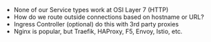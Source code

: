 - None of our Service types work at OSI Layer 7 (HTTP)
- How do we route outside connections based on hostname or URL?
- Ingress Controller (optional) do this with 3rd party proxies
- Nginx is popular, but Traefik, HAProxy, F5, Envoy, Istio, etc.